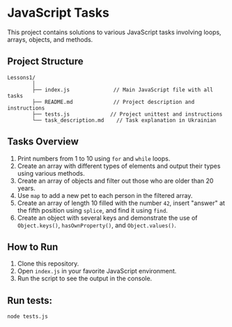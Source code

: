 # JavaScript Tasks

This project contains solutions to various JavaScript tasks involving loops, arrays, objects, and methods.

## Project Structure



    Lessons1/
            │
            ├── index.js              // Main JavaScript file with all tasks
            ├── README.md             // Project description and instructions
            ├── tests.js             // Project unittest and instructions
            └── task_description.md    // Task explanation in Ukrainian




## Tasks Overview

1. Print numbers from 1 to 10 using `for` and `while` loops.
2. Create an array with different types of elements and output their types using various methods.
3. Create an array of objects and filter out those who are older than 20 years.
4. Use `map` to add a new pet to each person in the filtered array.
5. Create an array of length 10 filled with the number `42`, insert "answer" at the fifth position using `splice`, and find it using `find`.
6. Create an object with several keys and demonstrate the use of `Object.keys()`, `hasOwnProperty()`, and `Object.values()`.

## How to Run

1. Clone this repository.
2. Open `index.js` in your favorite JavaScript environment.
3. Run the script to see the output in the console.


##  Run tests:
```bash
node tests.js
````

